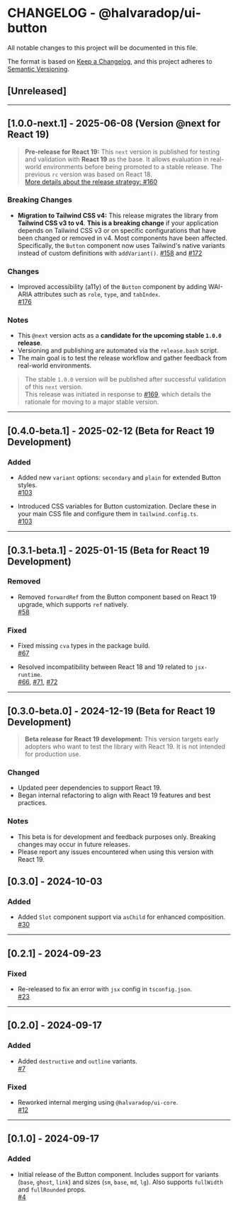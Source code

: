 # CHANGELOG - @halvaradop/ui-button

All notable changes to this project will be documented in this file.

The format is based on [Keep a Changelog](https://keepachangelog.com/en/1.1.0/),
and this project adheres to [Semantic Versioning](https://semver.org/spec/v2.0.0.html).

## [Unreleased]

---

## [1.0.0-next.1] - 2025-06-08 (Version @next for React 19)

> **Pre-release for React 19:** This `next` version is published for testing and validation with **React 19** as the base. It allows evaluation in real-world environments before being promoted to a stable release. The previous `rc` version was based on React 18.  
> [More details about the release strategy: #160](https://github.com/halvaradop/ui/pull/160)

### Breaking Changes

- **Migration to Tailwind CSS v4:** This release migrates the library from **Tailwind CSS v3 to v4**. **This is a breaking change** if your application depends on Tailwind CSS v3 or on specific configurations that have been changed or removed in v4. Most components have been affected. Specifically, the `Button` component now uses Tailwind's native variants instead of custom definitions with `addVariant()`. [#158](https://github.com/halvaradop/ui/pull/158) and [#172](https://github.com/halvaradop/ui/pull/172)

### Changes

- Improved accessibility (a11y) of the `Button` component by adding WAI-ARIA attributes such as `role`, `type`, and `tabIndex`.  
  [#176](https://github.com/halvaradop/ui/pull/176)

### Notes

- This `@next` version acts as a **candidate for the upcoming stable `1.0.0` release**.
- Versioning and publishing are automated via the `release.bash` script.
- The main goal is to test the release workflow and gather feedback from real-world environments.

> The stable `1.0.0` version will be published after successful validation of this `next` version.  
> This release was initiated in response to [#169](https://github.com/halvaradop/ui/issues/169), which details the rationale for moving to a major stable version.

---

## [0.4.0-beta.1] - 2025-02-12 (Beta for React 19 Development)

### Added

- Added new `variant` options: `secondary` and `plain` for extended Button styles.  
  [#103](https://github.com/halvaradop/ui/pull/103)

- Introduced CSS variables for Button customization. Declare these in your main CSS file and configure them in `tailwind.config.ts`.  
  [#103](https://github.com/halvaradop/ui/pull/103)

---

## [0.3.1-beta.1] - 2025-01-15 (Beta for React 19 Development)

### Removed

- Removed `forwardRef` from the Button component based on React 19 upgrade, which supports `ref` natively.  
  [#58](https://github.com/halvaradop/ui/pull/58)

### Fixed

- Fixed missing `cva` types in the package build.  
  [#67](https://github.com/halvaradop/ui/pull/67)

- Resolved incompatibility between React 18 and 19 related to `jsx-runtime`.  
  [#66](https://github.com/halvaradop/ui/issues/66), [#71](https://github.com/halvaradop/ui/pull/71), [#72](https://github.com/halvaradop/ui/pull/72)

---

## [0.3.0-beta.0] - 2024-12-19 (Beta for React 19 Development)

> **Beta release for React 19 development:** This version targets early adopters who want to test the library with React 19. It is not intended for production use.

### Changed

- Updated peer dependencies to support React 19.
- Began internal refactoring to align with React 19 features and best practices.

### Notes

- This beta is for development and feedback purposes only. Breaking changes may occur in future releases.
- Please report any issues encountered when using this version with React 19.

## [0.3.0] - 2024-10-03

### Added

- Added `Slot` component support via `asChild` for enhanced composition.  
  [#30](https://github.com/halvaradop/ui/pull/30)

---

## [0.2.1] - 2024-09-23

### Fixed

- Re-released to fix an error with `jsx` config in `tsconfig.json`.  
  [#23](https://github.com/halvaradop/ui/pull/23)

---

## [0.2.0] - 2024-09-17

### Added

- Added `destructive` and `outline` variants.  
  [#7](https://github.com/halvaradop/ui/pull/7)

### Fixed

- Reworked internal merging using `@halvaradop/ui-core`.  
  [#12](https://github.com/halvaradop/ui/pull/12)

---

## [0.1.0] - 2024-09-17

### Added

- Initial release of the Button component. Includes support for variants (`base`, `ghost`, `link`) and sizes (`sm`, `base`, `md`, `lg`). Also supports `fullWidth` and `fullRounded` props.  
  [#4](https://github.com/halvaradop/ui/pull/4)
